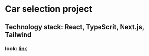 <h1>Сar selection project</h1>

<h2>Technology stack: React, TypeScrit, Next.js, Tailwind</h2>

<h3>look: <a href='https://cars-next-mau4.vercel.app/'>link</a></h3>

